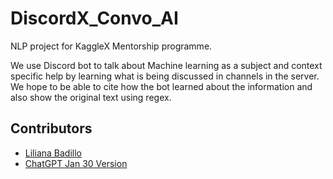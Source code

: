 # DiscordX_Convo_AI     
NLP project for KaggleX Mentorship programme.     
    
We use Discord bot to talk about Machine learning as a subject and context specific help by learning what is being discussed in channels in the server.   
We hope to be able to cite how the bot learned about the information and also show the original text using regex.


## Contributors

* [Liliana Badillo](https://github.com/lilianabs)
* [ChatGPT Jan 30 Version](https://help.openai.com/en/articles/6825453-chatgpt-release-notes)
